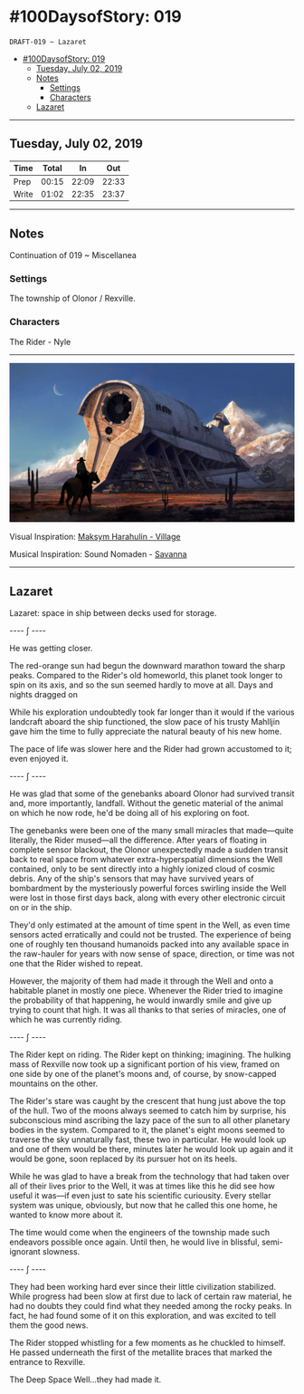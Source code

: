 # #100DaysofStory: 019

    DRAFT-019 ~ Lazaret  

- [#100DaysofStory: 019](#100DaysofStory-019)
  - [Tuesday, July 02, 2019](#Tuesday-July-02-2019)
  - [Notes](#Notes)
    - [Settings](#Settings)
    - [Characters](#Characters)
  - [Lazaret](#Lazaret)

---

## Tuesday, July 02, 2019

| Time  | Total | In    | Out   |
| ----- | ----- | ----- | ----- |
| Prep  | 00:15 | 22:09 | 22:33 |
| Write | 01:02 | 22:35 | 23:37 |

---

## Notes

Continuation of 019 ~ Miscellanea

### Settings

The township of Olonor / Rexville.

### Characters

The Rider - Nyle

---

![Lazaret Visual Inspiration by Maksym Harahulin](lazaret.jpg)

Visual Inspiration: [Maksym Harahulin - Village](https://www.artstation.com/artwork/kQNPA)

Musical Inspiration: Sound Nomaden - [Savanna](https://open.spotify.com/track/1lg75QqjuIhvT3rqD4Ml2r)

---

## Lazaret

Lazaret: space in ship between decks used for storage.

---- ∫ ----

He was getting closer.

The red-orange sun had begun the downward marathon toward the sharp peaks. Compared to the Rider's old homeworld, this planet took longer to spin on its axis, and so the sun seemed hardly to move at all. Days and nights dragged on

While his exploration undoubtedly took far longer than it would if the various landcraft aboard the ship functioned, the slow pace of his trusty Mahlljin gave him the time to fully appreciate the natural beauty of his new home.

The pace of life was slower here and the Rider had grown accustomed to it; even enjoyed it. 

---- ∫ ----

He was glad that some of the genebanks aboard Olonor had survived transit and, more importantly, landfall. Without the genetic material of the animal on which he now rode, he'd be doing all of his exploring on foot.

The genebanks were been one of the many small miracles that made—quite literally, the Rider mused—all the difference. After years of floating in complete sensor blackout, the Olonor unexpectedly made a sudden transit back to real space from whatever extra-hyperspatial dimensions the Well contained, only to be sent directly into a highly ionized cloud of cosmic debris. Any of the ship's sensors that may have survived years of bombardment by the mysteriously powerful forces swirling inside the Well were lost in those first days back, along with every other electronic circuit on or in the ship.

They'd only estimated at the amount of time spent in the Well, as even time sensors acted erratically and could not be trusted. The experience of being one of roughly ten thousand humanoids packed into any available space in the raw-hauler for years with now sense of space, direction, or time was not one that the Rider wished to repeat.

However, the majority of them had made it through the Well and onto a habitable planet in mostly one piece. Whenever the Rider tried to imagine the probability of that happening, he would inwardly smile and give up trying to count that high. It was all thanks to that series of miracles, one of which he was currently riding.

---- ∫ ----

The Rider kept on riding. The Rider kept on thinking; imagining. The hulking mass of Rexville now took up a significant portion of his view, framed on one side by one of the planet's moons and, of course, by snow-capped mountains on the other.

The Rider's stare was caught by the crescent that hung just above the top of the hull. Two of the moons always seemed to catch him by surprise, his subconscious mind ascribing the lazy pace of the sun to all other planetary bodies in the system. Compared to it, the planet's eight moons seemed to traverse the sky unnaturally fast, these two in particular. He would look up and one of them would be there, minutes later he would look up again and it would be gone, soon replaced by its pursuer hot on its heels.

While he was glad to have a break from the technology that had taken over all of their lives prior to the Well, it was at times like this he did see how useful it was—if even just to sate his scientific curiousity. Every stellar system was unique, obviously, but now that he called this one home, he wanted to know more about it.

The time would come when the engineers of the township made such endeavors possible once again. Until then, he would live in blissful, semi-ignorant slowness.

---- ∫ ----

They had been working hard ever since their little civilization stabilized. While progress had been slow at first due to lack of certain raw material, he had no doubts they could find what they needed among the rocky peaks. In fact, he had found some of it on this exploration, and was excited to tell them the good news.

The Rider stopped whistling for a few moments as he chuckled to himself. He passed underneath the first of the metallite braces that marked the entrance to Rexville.

The Deep Space Well...they had made it.
